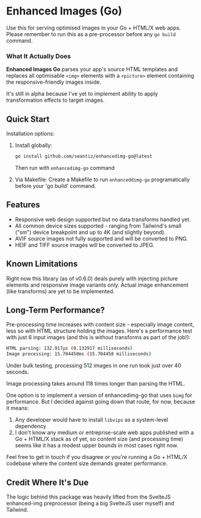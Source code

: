 # Enhanced Images (Go)

Use this for serving optimised images in your Go + HTML/X web apps. Please remember to run this as a pre-processor before any `go build` command.

### What It Actually Does

__Enhanced Images Go__ parses your app's source HTML templates and replaces all optimisable `<img>` elements with a `<picture>` element containing the responsive-friendly images inside.

It's still in alpha because I've yet to implement ability to apply transformation effects to target images.

## Quick Start

Installation options:

1. Install globally:
   ```bash
   go install github.com/seantiz/enhancedimg-go@latest
   ```

   Then run with `enhancedimg-go` command

2. Via Makefile: Create a Makefile to run `enhanceddimg-go` programatically before your 'go build' command.

## Features

- Responsive web design supported but no data transforms handled yet.
- All common device sizes supported - ranging from Tailwind's small ("sm") device breakpoint and up to 4K (and slightly beyond).
- AVIF source images not fully supported and will be converted to PNG.
- HEIF and TIFF source images will be converted to JPEG.

## Known Limitations

Right now this library (as of v0.6.0) deals purely with injecting picture elements and responsive image variants only. Actual image enhancement (like transforms) are yet to be implemented.

## Long-Term Performance?

Pre-processing time increases with content size - especially image content, less so with HTML structure holding the images. Here's a performance test with just 6 input images (and this is without transforms as part of the job!):

```bash
HTML parsing: 132.917µs (0.132917 milliseconds)
Image processing: 15.704458ms (15.704458 milliseconds)
```
Under bulk testing, processing 512 images in one run took just over 40 seconds.

Image processing takes around 118 times longer than parsing the HTML.

One option is to implement a version of enhancedimg-go that uses `bimg` for performance. But I decided against going down that route, for now, because it means:

1. Any developer would have to install `libvips` as a system-level dependency
2. I don't know any medium or entreprise-scale web apps published with a Go + HTML/X stack as of yet, so content size (and processing time) seems like it has a modest upper bounds in most cases right now.

Feel free to get in touch if you disagree or you're running a Go + HTML/X codebase where the content size demands greater performance.

## Credit Where It's Due

The logic behind this package was heavily lifted from the SvelteJS enhanced-img preprocessor (being a big SvelteJS user myself) and Tailwind.